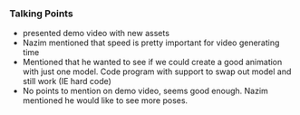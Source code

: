 ### Talking Points
- presented demo video with new assets
- Nazim mentioned that speed is pretty important for video generating time
- Mentioned that he wanted to see if we could create a good animation with just one model. Code program with support to swap out model and still work (IE hard code)
- No points to mention on demo video, seems good enough. Nazim mentioned he would like to see more poses.
